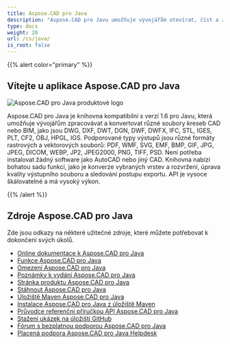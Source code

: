 ```yaml
---
title: Aspose.CAD pro Java
description: "Aspose.CAD pro Javu umožňuje vývojářům otevírat, číst a zpracovávat soubory AutoCAD DWG, DXF, DWT a další formáty souborů CAD a BIM, jako jsou: DGN, DWF, DWFX, IFC, STL, IGES, PLT, CF2, OBJ, HPGL, IGS."
type: docs
weight: 20
url: /cs/java/
is_root: false
---
```


{{% alert color="primary" %}}

## **Vítejte u aplikace Aspose.CAD pro Java**

![Aspose.CAD pro Java produktové logo](/_assets/home_1.png)

Aspose.CAD pro Java je knihovna kompatibilní s verzí 1.6 pro Javu, která umožňuje vývojářům zpracovávat a konvertovat různé soubory kreseb CAD nebo BIM, jako jsou DWG, DXF, DWT, DGN, DWF, DWFX, IFC, STL, IGES, PLT, CF2, OBJ, HPGL, IGS. Podporované typy výstupů jsou různé formáty rastrových a vektorových souborů: PDF, WMF, SVG, EMF, BMP, GIF, JPG, JPEG, DICOM, WEBP, JP2, JPEG2000, PNG, TIFF, PSD. Není potřeba instalovat žádný software jako AutoCAD nebo jiný CAD.
Knihovna nabízí bohatou sadu funkcí, jako je konverze vybraných vrstev a rozvržení, úprava kvality výstupního souboru a sledování postupu exportu. API je vysoce škálovatelné a má vysoký výkon.

{{% /alert %}}

## **Zdroje Aspose.CAD pro Java**

Zde jsou odkazy na některé užitečné zdroje, které můžete potřebovat k dokončení svých úkolů.

- [Online dokumentace k Aspose.CAD pro Java](/cs/cad/java/)
- [Funkce Aspose.CAD pro Java](/cs/cad/java/product-overview/#advanced-api-features)
- [Omezení Aspose.CAD pro Java](/cs/cad/java/product-overview/#not-yet-supported)
- [Poznámky k vydání Aspose.CAD pro Java](https://releases.aspose.com/cad/java/release-notes/)
- [Stránka produktu Aspose.CAD pro Java](https://products.aspose.com/cad/java/)
- [Stáhnout Aspose.CAD pro Java](https://releases.aspose.com/cad/java/)
- [Úložiště Maven Aspose.CAD pro Java](https://releases.aspose.com/java/repo/com/aspose/aspose-cad/)
- [Instalace Aspose.CAD pro Java z úložiště Maven](/cs/cad/java/installation/)
- [Průvodce referenční příručkou API Aspose.CAD pro Java](https://reference.aspose.com/cad/java)
- [Stažení ukázek na úložišti GitHub](https://github.com/aspose-cad/Aspose.CAD-for-Java)
- [Fórum s bezplatnou podporou Aspose.CAD pro Java](https://forum.aspose.com/c/cad/19)
- [Placená podpora Aspose.CAD pro Java Helpdesk](https://helpdesk.aspose.com/)
